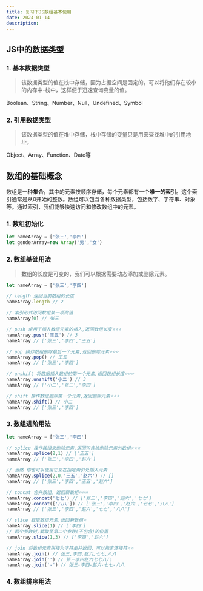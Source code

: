 ```yaml
---
title: 复习下JS数组基本使用
date: 2024-01-14
description: 
---
```


## JS中的数据类型

### 1. **基本数据类型**

> 该数据类型的值在栈中存储，因为占据空间是固定的，可以将他们存在较小的内存中-栈中，这样便于迅速查询变量的值。
> 

Boolean、String、Number、Null、Undefined、Symbol

### 2. **引用数据类型**

> 该数据类型的值在堆中存储，栈中存储的变量只是用来查找堆中的引用地址。
> 

Object、Array、Function、Date等

## 数组的基础概念

数组是一种**集合**，其中的元素按顺序存储，每个元素都有一个**唯一的索引**。这个索引通常是从0开始的整数。数组可以包含各种数据类型，包括数字、字符串、对象等。通过索引，我们能够快速访问和修改数组中的元素。

### 1. **数组初始化**

```jsx
let nameArray = ['张三','李四']
let genderArray=new Array('男','女')

```

### 2. **数组基础用法**

> 数组的长度是可变的，我们可以根据需要动态添加或删除元素。
> 

```jsx
let nameArray = ['张三','李四']

// length 返回当前数组的长度
nameArray.length // 2

// 索引形式访问数组某一项的值
nameArray[0] // 张三

// push 常用于插入数组元素的插入,返回数组长度⭐⭐⭐
nameArray.push('王五') // 3
nameArray // ['张三','李四','王五']

// pop 操作数组删除最后一个元素,返回删除元素⭐⭐⭐
nameArray.pop() // 王五
nameArray // ['张三','李四']

// unshift 将数据插入数组的第一个元素,返回数组长度⭐⭐⭐
nameArray.unshift('小二') // 3
nameArray // ['小二','张三','李四']

// shift 操作数组删除第一个元素,返回删除元素⭐⭐⭐
nameArray.shift() // 小二
nameArray // ['张三','李四']

```

### 3. 数组进阶用法

```jsx
let nameArray = ['张三','李四']

// splice 操作数组来删除元素,返回包含被删除元素的数组⭐⭐⭐
nameArray.splice(2,1) // ['王五']
nameArray // ['张三','李四','赵六']

// 当然 你也可以使用它来在指定索引处插入元素
nameArray.splice(2,0,'王五','赵六') // []
nameArray // ['张三','李四','王五','赵六']

// concat 合并数组，返回新数组⭐⭐⭐
nameArray.concat('七七') // ['张三','李四','赵六','七七']
nameArray.concat(['八八']) // ['张三','李四','赵六','七七','八八']
nameArray // ['张三','李四','赵六','七七','八八']

// slice 截取数组元素,返回新数组⭐
nameArray.slice(1) // ['李四']
// 两个参数时,截取至第二个参数(不包含)的位置
nameArray.slice(1,3) // ['李四','赵六']

// join 将数组元素拼接为字符串并返回，可以指定连接符⭐⭐
nameArray.join() // 张三,李四,赵六,七七,八八
nameArray.join('') // 张三李四赵六七七八八
nameArray.join('-') // 张三-李四-赵六-七七-八八
```

### 4. 数组排序用法